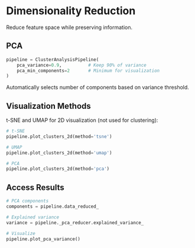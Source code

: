 # Dimensionality Reduction

Reduce feature space while preserving information.

## PCA

```python
pipeline = ClusterAnalysisPipeline(
    pca_variance=0.9,          # Keep 90% of variance
    pca_min_components=2       # Minimum for visualization
)
```

Automatically selects number of components based on variance threshold.

## Visualization Methods

t-SNE and UMAP for 2D visualization (not used for clustering):

```python
# t-SNE
pipeline.plot_clusters_2d(method='tsne')

# UMAP
pipeline.plot_clusters_2d(method='umap')

# PCA
pipeline.plot_clusters_2d(method='pca')
```

## Access Results

```python
# PCA components
components = pipeline.data_reduced_

# Explained variance
variance = pipeline._pca_reducer.explained_variance_

# Visualize
pipeline.plot_pca_variance()
```
